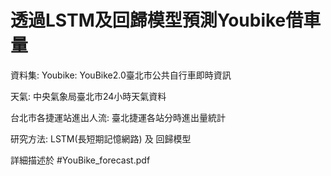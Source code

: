  # 透過LSTM及回歸模型預測Youbike借車量

資料集:
Youbike: YouBike2.0臺北市公共自行車即時資訊

天氣: 中央氣象局臺北市24小時天氣資料

台北市各捷運站進出人流: 臺北捷運各站分時進出量統計

研究方法:
LSTM(長短期記憶網路) 及 回歸模型

詳細描述於 #YouBike_forecast.pdf
